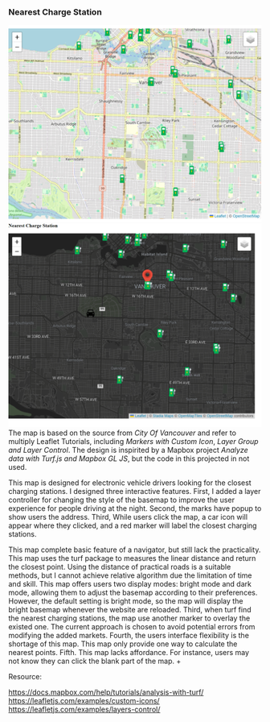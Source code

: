 ### Nearest Charge Station



![Capture](Capture.PNG)![Capture1](Capture1.PNG)The map is based on the source from *City Of Vancouver* and refer to multiply Leaflet Tutorials, including *Markers with Custom Icon*, *Layer Group and Layer Control*. The design is inspirited by a Mapbox project *Analyze data with Turf.js and Mapbox GL JS*, but the code in this projected in not used. 

This map is designed for electronic vehicle drivers looking for the closest charging stations. I designed three interactive features. First, I added a layer controller for changing the style of the basemap to improve the user experience for people driving at the night. Second, the marks have popup to show users the address. Third, While users click the map, a car icon will appear where they clicked, and a red marker will label the closest charging stations.   

This map complete basic feature of a navigator, but still lack the practicality. This map uses the turf package to measures the linear distance and return the closest point. Using the distance of practical roads is a suitable methods, but I cannot achieve relative algorithm due the limitation of time and skill. This map offers users two display modes: bright mode and dark mode, allowing them to adjust the basemap according to their preferences. However, the default setting is bright mode, so the map will display the bright basemap whenever the website are reloaded. Third, when turf find the nearest charging stations, the map use another marker to overlay the existed one. The current approach is chosen to avoid potential errors from modifying the added markets. Fourth, the users interface flexibility is the shortage of this map. This map only provide one way to calculate the nearest points. Fifth. This map lacks affordance. For instance, users may not know they can click the blank part of the map. +

Resource: 


https://docs.mapbox.com/help/tutorials/analysis-with-turf/
https://leafletjs.com/examples/custom-icons/
https://leafletjs.com/examples/layers-control/